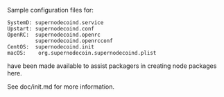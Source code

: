 Sample configuration files for:
```
SystemD: supernodecoind.service
Upstart: supernodecoind.conf
OpenRC:  supernodecoind.openrc
         supernodecoind.openrcconf
CentOS:  supernodecoind.init
macOS:    org.supernodecoin.supernodecoind.plist
```
have been made available to assist packagers in creating node packages here.

See doc/init.md for more information.
